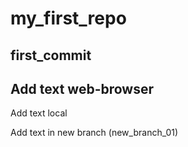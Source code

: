 ﻿# my_first_repo

## first_commit

## Add text web-browser


Add text local 

Add text in new branch (new_branch_01)